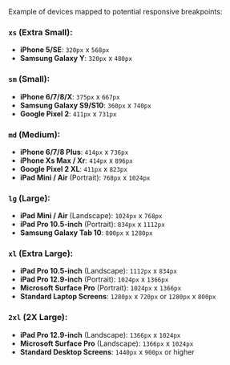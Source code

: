 Example of devices mapped to potential responsive breakpoints:

### `xs` (Extra Small):
- **iPhone 5/SE**: `320px` x `568px`
- **Samsung Galaxy Y**: `320px` x `480px`

### `sm` (Small):
- **iPhone 6/7/8/X**: `375px` x `667px`
- **Samsung Galaxy S9/S10**: `360px` x `740px`
- **Google Pixel 2**: `411px` x `731px`

### `md` (Medium):
- **iPhone 6/7/8 Plus**: `414px` x `736px`
- **iPhone Xs Max / Xr**: `414px` x `896px`
- **Google Pixel 2 XL**: `411px` x `823px`
- **iPad Mini / Air** (Portrait): `768px` x `1024px`

### `lg` (Large):
- **iPad Mini / Air** (Landscape): `1024px` x `768px`
- **iPad Pro 10.5-inch** (Portrait): `834px` x `1112px`
- **Samsung Galaxy Tab 10**: `800px` x `1280px`

### `xl` (Extra Large):
- **iPad Pro 10.5-inch** (Landscape): `1112px` x `834px`
- **iPad Pro 12.9-inch** (Portrait): `1024px` x `1366px`
- **Microsoft Surface Pro** (Portrait): `1024px` x `1366px`
- **Standard Laptop Screens**: `1280px` x `720px` or `1280px` x `800px`

### `2xl` (2X Large):
- **iPad Pro 12.9-inch** (Landscape): `1366px` x `1024px`
- **Microsoft Surface Pro** (Landscape): `1366px` x `1024px`
- **Standard Desktop Screens**: `1440px` x `900px` or higher
